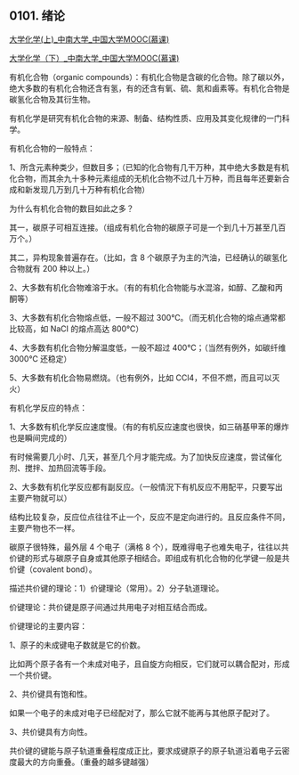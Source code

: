 ## 0101. 绪论

[大学化学(上)_中南大学_中国大学MOOC(慕课)](https://www.icourse163.org/course/CSU-1001590002?from=searchPage)

[大学化学（下）_中南大学_中国大学MOOC(慕课)](https://www.icourse163.org/course/CSU-1001591001?tid=1452160443)

有机化合物（organic compounds）：有机化合物是含碳的化合物。除了碳以外，绝大多数的有机化合物还含有氢，有的还含有氧、硫、氮和鹵素等。有机化合物是碳氢化合物及其衍生物。

有机化学是研究有机化合物的来源、制备、结构性质、应用及其变化规律的一门科学。

有机化合物的一般特点：

1、所含元素种类少，但数目多；（已知的化合物有几干万种，其中绝大多数是有机化合物，而其余九十多种元素组成的无机化合物不过几十万种，而且每年还要新合成和新发现几万到几十万种有机化合物）

为什么有机化合物的数目如此之多？

其一，碳原子可相互连接。（组成有机化合物的碳原子可是一个到几十万甚至几百万个。）

其二，异构现象普遍存在。（比如，含 8 个碳原子为主的汽油，已经确认的碳氢化合物就有 200 种以上。）

2、大多数有机化合物难溶于水。（有的有机化合物能与水混溶，如醇、乙酸和丙酮等）

3、大多数有机化合物熔点低，一般不超过 300℃。（而无机化合物的熔点通常都比较高，如 NaCI 的熔点高达 800℃）

4、大多数有机化合物分解温度低，一般不超过 400℃；（当然有例外，如碳纤维 3000℃ 还稳定）

5、大多数有机化合物易燃烧。（也有例外，比如 CCl4，不但不燃，而且可以灭火）

有机化学反应的特点：

1、大多数有机化学反应速度慢。（有的有机反应速度也很快，如三硝基甲苯的爆炸也是瞬间完成的）

有时候需要几小时、几天，甚至几个月才能完成。为了加快反应速度，尝试催化剂、搅拌、加热回流等手段。

2、大多数有机化学反应都有副反应。（一般情況下有机反应不用配平，只要写出主要产物就可以）

结构比较复杂，反应位点往往不止一个，反应不是定向进行的。且反应条件不同，主要产物也不一样。

碳原子很特殊，最外层 4 个电子（满格 8 个），既难得电子也难失电子，往往以共价键的形式与碳原子自身或其他原子相结合。即组成有机化合物的化学键一般是共价键（covalent bond）。

描述共价键的理论：1）价键理论（常用）。2）分子轨道理论。

价键理论：共价键是原子间通过共用电子对相互结合而成。

价键理论的主要内容：

1、原子的未成键电子数就是它的价数。

比如两个原子各有一个未成对电子，且自旋方向相反，它们就可以耦合配对，形成一个共价键。

2、共价键具有饱和性。

如果一个电子的未成对电子已经配对了，那么它就不能再与其他原子配对了。

3、共价键具有方向性。

共价键的键能与原子轨道重叠程度成正比，要求成键原子的原子轨道沿着电子云密度最大的方向重叠。（重叠的越多键越强）